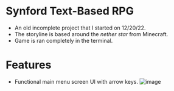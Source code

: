 # Synford Text-Based RPG
- An old incomplete project that I started on 12/20/22.
- The storyline is based around the *nether star* from Minecraft.
- Game is ran completely in the terminal.

# Features
- Functional main menu screen UI with arrow keys.
![image](https://github.com/wewewe08/Synford-Text-Based-RPG/assets/31106392/b797ff45-f6cc-43e0-bf1a-55e93d8660b6)

